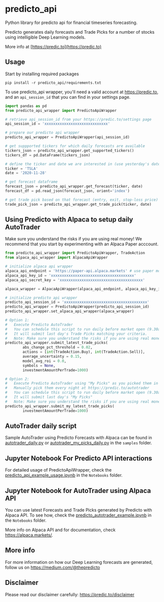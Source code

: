 # predicto_api
Python library for predicto api for financial timeseries forecasting.

Predicto generates daily forecasts and Trade Picks for a number of stocks using intelligible Deep Learning models.

More info at [https://predic.to](https://predic.to)

## Usage

Start by installing required packages

```
pip install -r predicto_api/requirements.txt
```

To use predicto_api wrapper, you'll need a valid account at https://predic.to, and an `api_session_id` that you can find in your settings page.

```python
import pandas as pd
from predicto_api_wrapper import PredictoApiWrapper

# retrieve api_session_id from your https://predic.to/settings page
api_session_id = 'xxxxxxxxxxxxxxxxxxxxxxxxxxxxx'

# prepare our predicto api wrapper
predicto_api_wrapper = PredictoApiWrapper(api_session_id)

# get suppported tickers for which daily forecasts are available
tickers_json = predicto_api_wrapper.get_supported_tickers()
tickers_df = pd.DataFrame(tickers_json)

# define the ticker and date we are interested in (use yesterday's date to get latest)
ticker = 'TSLA'
date = '2020-11-28'

# get forecast dataframe
forecast_json = predicto_api_wrapper.get_forecast(ticker, date)
forecast_df = pd.read_json(forecast_json, orient='index')

# get trade pick based on that forecast (entry, exit, stop-loss price)
trade_pick_json = predicto_api_wrapper.get_trade_pick(ticker, date)
```
## Using Predicto with Alpaca to setup daily AutoTrader
Make sure you understand the risks if you are using real money!
We recommend that you start by experimenting with an Alpaca Paper acccount.

```python
from predicto_api_wrapper import PredictoApiWrapper, TradeAction
from alpaca_api_wrapper import AlpacaApiWrapper

# initialize alpaca api wrapper
alpaca_api_endpoint = 'https://paper-api.alpaca.markets' # use paper money endpoint for now (test env)
alpaca_api_key_id = 'xxxxxxxxxxxxxxxxxxxxxxxxxxxxxxxxxxxxxx'
alpaca_api_secret_key = 'xxxxxxxxxxxxxxxxxxxxxxxxxxxxxxxxxxxxxx'

alpaca_wrapper = AlpacaApiWrapper(alpaca_api_endpoint, alpaca_api_key_id, alpaca_api_secret_key)

# initialize predicto api wrapper
predicto_api_session_id = 'xxxxxxxxxxxxxxxxxxxxxxxxxxxxxxxxxxxxxx'
predicto_api_wrapper = PredictoApiWrapper(predicto_api_session_id)
predicto_api_wrapper.set_alpaca_api_wrapper(alpaca_wrapper)

# Option 1:
#   Execute Predicto AutoTrader
#   You can schedule this script to run daily before market open (9.30am E.T.).
#   It will submit last day's Trade Picks matching your criteria.
#   Note: Make sure you understand the risks if you are using real money!
predicto_api_wrapper.submit_latest_trade_picks(
        abs_change_pct_threshold = 0.02,
        actions = [int(TradeAction.Buy), int(TradeAction.Sell)],
        average_uncertainty = 0.15,
        model_avg_roi = 0.0,
        symbols = None,
        investmentAmountPerTrade=1000)

# Option 2:
#   Execute Predicto AutoTrader using "My Picks" as you picked them in Predicto website!
#   Manually pick them every night at https://predic.to/autotrader
#   You can schedule this script to run daily before market open (9.30am E.T.)
#   It will submit last day's "My Picks"
#   Note: Make sure you understand the risks if you are using real money!
predicto_api_wrapper.submit_my_latest_trade_picks(
        investmentAmountPerTrade=1000)
```

## AutoTrader daily script

Sample AutoTrader using Predicto Forecasts with Alpaca can be found in [autotrader_daily.py](samples/autotrader_daily.py) or [autotrader_my_picks_daily.py](samples/autotrader_my_picks_daily.py) in the `samples` folder.

## Jupyter Notebook For Predicto API interactions

For detailed usage of PredictoApiWrapper, check the [predicto_api_example_usage.ipynb](Notebooks/predicto_api_example_usage.ipynb) in the `Notebooks` folder.

## Jupyter Notebook for AutoTrader using Alpaca API

You can use latest Forecasts and Trade Picks generated by Predicto with Alpaca API. To see how, check the [predicto_autotrader_example.ipynb](Notebooks/predicto_autotrader_example.ipynb) in the `Notebooks` folder.

More info on Alpaca API and for documentation, check https://alpaca.markets/.

## More info

For more information on how our Deep Learning forecasts are generated, follow us on https://medium.com/@thepredicto

## Disclaimer

Please read our disclaimer carefully: https://predic.to/disclaimer
